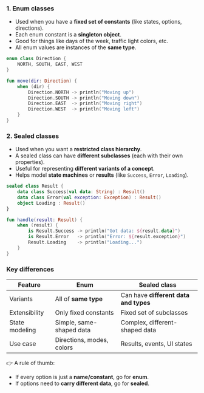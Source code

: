 
### **1. Enum classes**

- Used when you have a **fixed set of constants** (like states, options, directions).
- Each enum constant is a **singleton object**.
- Good for things like days of the week, traffic light colors, etc.
- All enum values are instances of the **same type**.

```kotlin
enum class Direction {
    NORTH, SOUTH, EAST, WEST
}

fun move(dir: Direction) {
    when (dir) {
        Direction.NORTH -> println("Moving up")
        Direction.SOUTH -> println("Moving down")
        Direction.EAST  -> println("Moving right")
        Direction.WEST  -> println("Moving left")
    }
}
```

### **2. Sealed classes**

- Used when you want a **restricted class hierarchy**.
- A sealed class can have **different subclasses** (each with their own properties).
- Useful for representing **different variants of a concept**.
- Helps model **state machines** or **results** (like `Success`, `Error`, `Loading`).

```kotlin
sealed class Result {
    data class Success(val data: String) : Result()
    data class Error(val exception: Exception) : Result()
    object Loading : Result()
}

fun handle(result: Result) {
    when (result) {
        is Result.Success -> println("Got data: ${result.data}")
        is Result.Error   -> println("Error: ${result.exception}")
        Result.Loading    -> println("Loading...")
    }
}
```


### **Key differences**

| Feature        | Enum                      | Sealed class                          |
| -------------- | ------------------------- | ------------------------------------- |
| Variants       | All of **same type**      | Can have **different data and types** |
| Extensibility  | Only fixed constants      | Fixed set of subclasses               |
| State modeling | Simple, same-shaped data  | Complex, different-shaped data        |
| Use case       | Directions, modes, colors | Results, events, UI states            |

👉 A rule of thumb:

- If every option is just a **name/constant**, go for **enum**.
- If options need to **carry different data**, go for **sealed**.